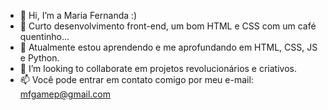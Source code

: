 - 👋 Hi, I’m a Maria Fernanda :)
- 👀 Curto desenvolvimento front-end, um bom HTML e CSS com um café quentinho...
- 🌱 Atualmente estou aprendendo e  me aprofundando em HTML, CSS, JS e Python.
- 💞️ I’m looking to collaborate em projetos revolucionários e criativos.
- 📫 Você pode entrar em  contato comigo por meu e-mail: mfgamep@gmail.com

<!---
mfernandasf/mfernandasf is a ✨ special ✨ repository because its `README.md` (this file) appears on your GitHub profile.
You can click the Preview link to take a look at your changes.
--->
